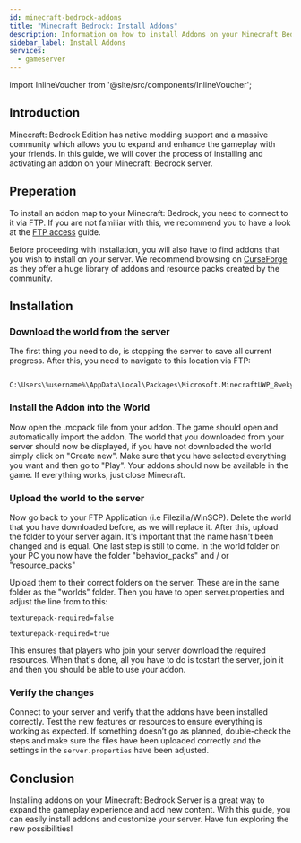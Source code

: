 ```yaml
---
id: minecraft-bedrock-addons
title: "Minecraft Bedrock: Install Addons"
description: Information on how to install Addons on your Minecraft Bedrock server from ZAP-Hosting - ZAP-Hosting.com documentation
sidebar_label: Install Addons
services:
  - gameserver
---
```


import InlineVoucher from '@site/src/components/InlineVoucher';

## Introduction
Minecraft: Bedrock Edition has native modding support and a massive community which allows you to expand and enhance the gameplay with your friends. In this guide, we will cover the process of installing and activating an addon on your Minecraft: Bedrock server.

<InlineVoucher />

## Preperation

To install an addon map to your Minecraft: Bedrock, you need to connect to it via FTP. If you are not familiar with this, we recommend you to have a look at the [FTP access](gameserver-ftpaccess.md) guide.

Before proceeding with installation, you will also have to find addons that you wish to install on your server. We recommend browsing on [CurseForge](https://www.curseforge.com/minecraft-bedrock) as they offer a huge library of addons and resource packs created by the community. 

## Installation

### Download the world from the server

The first thing you need to do, is stopping the server to save all current progress. After this, you need to navigate to this location via FTP:

```

```

```
C:\Users\%username%\AppData\Local\Packages\Microsoft.MinecraftUWP_8wekyb3d8bbwe\LocalState\games\com.mojang\minecraftWorlds
```

### Install the Addon into the World
Now open the .mcpack file from your addon. The game should open and automatically import the addon. The world that you downloaded from your server should now be displayed, if you have not downloaded the world simply click on "Create new". Make sure that you have selected everything you want and then go to "Play". Your addons should now be available in the game. If everything works, just close Minecraft.

### Upload the world to the server

Now go back to your FTP Application (i.e Filezilla/WinSCP). Delete the world that you have downloaded before, as we will replace it. After this, upload the folder to your server again. It's important that the name hasn't been changed and is equal. One last step is still to come. In the world folder on your PC you now have the folder "behavior_packs" and / or "resource_packs"


Upload them to their correct folders on the server. These are in the same folder as the "worlds" folder. Then you have to open server.properties and adjust the line from to this: 

```
texturepack-required=false
```
```
texturepack-required=true
```

This ensures that players who join your server download the required resources. When that's done, all you have to do is tostart the server, join it and then you should be able to use your addon.

### Verify the changes

Connect to your server and verify that the addons have been installed correctly. Test the new features or resources to ensure everything is working as expected. If something doesn’t go as planned, double-check the steps and make sure the files have been uploaded correctly and the settings in the `server.properties` have been adjusted.

## Conclusion

Installing addons on your Minecraft: Bedrock Server is a great way to expand the gameplay experience and add new content. With this guide, you can easily install addons and customize your server. Have fun exploring the new possibilities!
